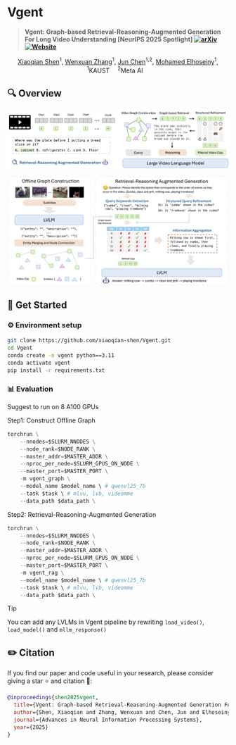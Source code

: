 # Vgent

> **Vgent: Graph-based Retrieval-Reasoning-Augmented Generation For Long Video Understanding [NeurIPS 2025 Spotlight] <a href="" target="_blank"><img alt="arXiv" src="https://img.shields.io/badge/arXiv-Paper-red?logo=arxiv&logoWidth=15" height="20" /></a> <a href="https://xiaoqian-shen.github.io/Vgent" target="_blank">
    <img alt="Website" src="https://img.shields.io/badge/🌎_Webpage-Vgent-blue?style=flat-square" height="20" /></a>**

<!-- <div align="center">
    <a href="" target="_blank"><img alt="arXiv" src="https://img.shields.io/badge/arXiv-Paper-red?logo=arxiv&logoWidth=15" height="20" /></a>
    <a href="https://xiaoqian-shen.github.io/Vgent" target="_blank">
    <img alt="Website" src="https://img.shields.io/badge/🌎_Webpage-Vgent-blue?style=flat-square" height="20" /></a>
</div> -->
<div align="center">
    <a href="https://xiaoqian-shen.github.io/" target="_blank">Xiaoqian Shen</a><sup>1</sup>,</span>
    <a href="https://wx-zhang.github.io/" target="_blank">Wenxuan Zhang</a><sup>1</sup>,</span>
    <a href="https://junchen14.github.io/" target="_blank">Jun Chen</a><sup>1,2</sup>,</span>
    <a href="https://cemse.kaust.edu.sa/profiles/mohamed-elhoseiny" target="_blank">Mohamed Elhoseiny</a><sup>1</sup>,</span>
</div>

<div align="center">
    <sup>1</sup>KAUST&emsp;
    <sup>2</sup>Meta AI&emsp;
</div>

## 🔍 Overview

![alt text](assets/teaser.jpg)

![alt text](assets/main.jpg)

## :rocket: Get Started

### ⚙️ Environment setup

```bash
git clone https://github.com/xiaoqian-shen/Vgent.git
cd Vgent
conda create -n vgent python==3.11
conda activate vgent
pip install -r requirements.txt
```
### 📊 Evaluation

Suggest to run on 8 A100 GPUs

Step1: Construct Offline Graph

```python 
torchrun \
    --nnodes=$SLURM_NNODES \
    --node_rank=$NODE_RANK \
    --master_addr=$MASTER_ADDR \
    --nproc_per_node=$SLURM_GPUS_ON_NODE \
    --master_port=$MASTER_PORT \
    -m vgent_graph \
    --model_name $model_name \ # qwenvl25_7b
    --task $task \ # mlvu, lvb, videomme
    --data_path $data_path \
```

Step2: Retrieval-Reasoning-Augmented Generation

```python
torchrun \
    --nnodes=$SLURM_NNODES \
    --node_rank=$NODE_RANK \
    --master_addr=$MASTER_ADDR \
    --nproc_per_node=$SLURM_GPUS_ON_NODE \
    --master_port=$MASTER_PORT \
    -m vgent_rag \
    --model_name $model_name \ # qwenvl25_7b
    --task $task \ # mlvu, lvb, videomme
    --data_path $data_path \
```

> [!Tip]
> You can add any LVLMs in Vgent pipeline by rewriting `load_video()`, `load_model()` and `mllm_response()`

## ✏️ Citation

If you find our paper and code useful in your research, please consider giving a star ⭐ and citation 📝:

```BibTeX
@inproceedings{shen2025vgent,
  title={Vgent: Graph-based Retrieval-Reasoning-Augmented Generation For Long Video Understanding},
  author={Shen, Xiaoqian and Zhang, Wenxuan and Chen, Jun and Elhoseiny, Mohamed},
  journal={Advances in Neural Information Processing Systems},
  year={2025}
}
```
